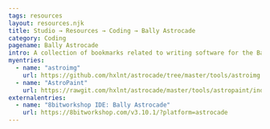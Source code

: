 ```yaml
---
tags: resources
layout: resources.njk
title: Studio → Resources → Coding → Bally Astrocade
category: Coding
pagename: Bally Astrocade
intro: A collection of bookmarks related to writing software for the Bally Astrocade, an 8-bit computer and game console from the 1970s.
myentries:
  - name: "astroimg"
    url: https://github.com/hxlnt/astrocade/tree/master/tools/astroimg
  - name: "AstroPaint"
    url: https://rawgit.com/hxlnt/astrocade/master/tools/astropaint/index.html
externalentries:
  - name: "8bitworkshop IDE: Bally Astrocade"
    url: https://8bitworkshop.com/v3.10.1/?platform=astrocade
---
```

      